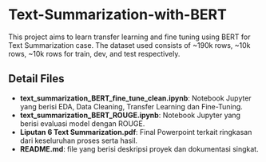# Text-Summarization-with-BERT
This project aims to learn transfer learning and fine tuning using BERT for Text Summarization case. The dataset used consists of ~190k rows, ~10k rows, ~10k rows for train, dev, and test respectively.

## Detail Files
- **text_summarization_BERT_fine_tune_clean.ipynb**: Notebook Jupyter yang berisi EDA, Data Cleaning, Transfer Learning dan Fine-Tuning.
- **text_summarization_BERT_ROUGE.ipynb**: Notebook Jupyter yang berisi evaluasi model dengan ROUGE.
- **Liputan 6 Text Summarization.pdf**: Final Powerpoint terkait ringkasan dari keseluruhan proses serta hasil.
- **README.md**: file yang berisi deskripsi proyek dan dokumentasi singkat.